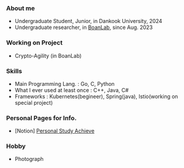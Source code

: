 ### About me
- Undergraduate Student, Junior, in Dankook University, 2024
- Undergraduate researcher, in [BoanLab](https://boanlab.com/), since Aug. 2023
### Working on Project
- Crypto-Agility (in BoanLab)
### Skills
- Main Programming Lang. : Go, C, Python
- What I ever used at least once : C++, Java, C#
- Frameworks : Kubernetes(begineer), Spring(java), Istio(working on special project)
### Personal Pages for Info.
- [Notion] [Personal Study Achieve](https://hochacha.notion.site)
### Hobby 
- Photograph

